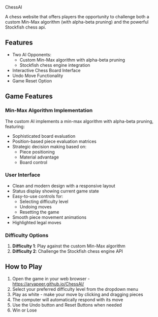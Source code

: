 ChessAI

A chess website that offers players the opportunity to challenge both a custom Min-Max algorithm (with alpha-beta pruning) and the powerful Stockfish chess api.

## Features

- Two AI Opponents:
  - Custom Min-Max algorithm with alpha-beta pruning
  - Stockfish chess engine integration
- Interactive Chess Board Interface
- Undo Move Functionality
- Game Reset Option

## Game Features

### Min-Max Algorithm Implementation
The custom AI implements a min-max algorithm with alpha-beta pruning, featuring:
- Sophisticated board evaluation
- Position-based piece evaluation matrices
- Strategic decision making based on:
  - Piece positioning
  - Material advantage
  - Board control

### User Interface
- Clean and modern design with a responsive layout
- Status display showing current game state
- Easy-to-use controls for:
  - Selecting difficulty level
  - Undoing moves
  - Resetting the game
- Smooth piece movement animations
- Highlighted legal moves

### Difficulty Options
1. **Difficulty 1**: Play against the custom Min-Max algorithm
2. **Difficulty 2**: Challenge the Stockfish chess engine API

## How to Play

1. Open the game in your web browser - https://aryapeer.github.io/ChessAI/
2. Select your preferred difficulty level from the dropdown menu
3. Play as white - make your move by clicking and dragging pieces
4. The computer will automatically respond with its move
5. Use the Undo button and Reset Buttons when needed
7. Win or Lose
